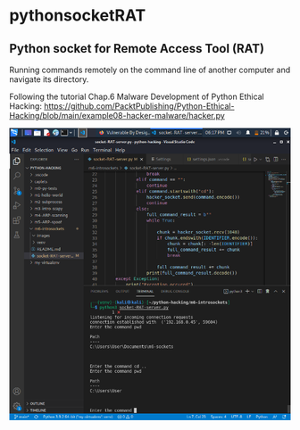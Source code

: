 # pythonsocketRAT

## Python socket for Remote Access Tool (RAT)

Running commands remotely on the command line of another computer and navigate its directory.

Following the tutorial Chap.6 Malware Development of Python Ethical Hacking:
https://github.com/PacktPublishing/Python-Ethical-Hacking/blob/main/example08-hacker-malware/hacker.py

![](images/ChangeDirectoryVictim.png)

